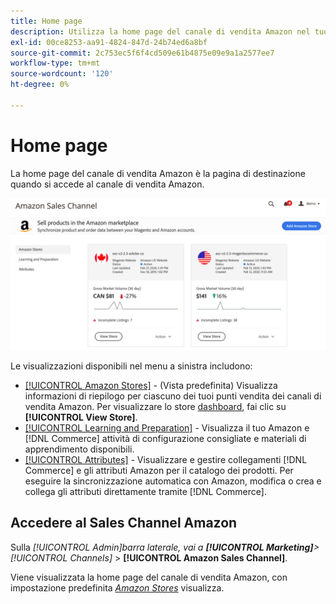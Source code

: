 ```yaml
---
title: Home page
description: Utilizza la home page del canale di vendita Amazon nel tuo [!DNL Commerce] Admin to access your [!DNL Amazon Marketplace] elenchi e attività.
exl-id: 00ce8253-aa91-4824-847d-24b74ed6a8bf
source-git-commit: 2c753ec5f6f4cd509e61b4875e09e9a1a2577ee7
workflow-type: tm+mt
source-wordcount: '120'
ht-degree: 0%

---
```


# Home page

La home page del canale di vendita Amazon è la pagina di destinazione quando si accede al canale di vendita Amazon.

![Pagina principale del canale di vendita Amazon](assets/amazon-sales-channel-home-tabs.png)

Le visualizzazioni disponibili nel menu a sinistra includono:

- [[!UICONTROL Amazon Stores]](./managing-stores.md) - (Vista predefinita) Visualizza informazioni di riepilogo per ciascuno dei tuoi punti vendita dei canali di vendita Amazon. Per visualizzare lo store [dashboard](./amazon-store-dashboard.md), fai clic su **[!UICONTROL View Store]**.
- [[!UICONTROL Learning and Preparation]](./learning-preparation.md) - Visualizza il tuo Amazon e [!DNL Commerce] attività di configurazione consigliate e materiali di apprendimento disponibili.
- [[!UICONTROL Attributes]](./managing-attributes.md) - Visualizzare e gestire collegamenti [!DNL Commerce] e gli attributi Amazon per il catalogo dei prodotti. Per eseguire la sincronizzazione automatica con Amazon, modifica o crea e collega gli attributi direttamente tramite [!DNL Commerce].

## Accedere al Sales Channel Amazon

Sulla _[!UICONTROL Admin]_barra laterale, vai a **[!UICONTROL Marketing]**>_[!UICONTROL Channels]_ > **[!UICONTROL Amazon Sales Channel]**.

Viene visualizzata la home page del canale di vendita Amazon, con impostazione predefinita [_Amazon Stores_](./managing-stores.md) visualizza.
